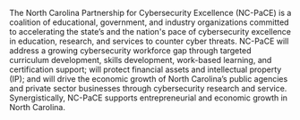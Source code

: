 The North Carolina Partnership for Cybersecurity Excellence (NC-PaCE) is a coalition of
educational, government, and industry organizations committed to accelerating the state’s and the nation's
pace of cybersecurity excellence in education, research, and services to counter cyber threats. NC-PaCE
will address a growing cybersecurity workforce gap through targeted curriculum development, skills development, work-based learning, and certification support; will protect financial assets and intellectual property (IP); and will drive the economic growth of North Carolina’s public agencies and private sector businesses through cybersecurity research and service. Synergistically, NC-PaCE supports entrepreneurial and economic growth in North Carolina.

